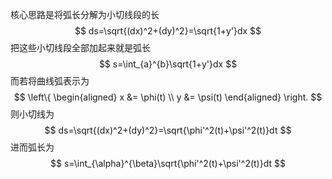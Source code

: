 核心思路是将弧长分解为小切线段的长
$$
ds=\sqrt{(dx)^2+(dy)^2}=\sqrt{1+y'}dx
$$
把这些小切线段全部加起来就是弧长
$$
s=\int_{a}^{b}\sqrt{1+y'}dx
$$
而若将曲线弧表示为
$$
\left\{
\begin{aligned} 
x &= \phi(t) \\ 
y &= \psi(t)
\end{aligned}
\right.
$$
则小切线为
$$
ds=\sqrt{(dx)^2+(dy)^2}=\sqrt{\phi'^2(t)+\psi'^2(t)}dt
$$
进而弧长为
$$
s=\int_{\alpha}^{\beta}\sqrt{\phi'^2(t)+\psi'^2(t)}dt
$$